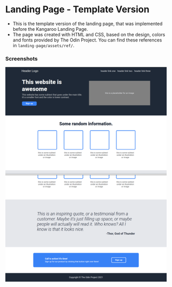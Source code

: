 # Landing Page - Template Version

- This is the template version of the landing page, that was implemented before the Kangaroo Landing Page.
- The page was created with HTML and CSS, based on the design, colors and fonts provided by The Odin Project. You can find these references in `landing-page/assets/ref/`.

### Screenshots

![Template Version of Landing Page - Screenshot 1](../assets/screenshots/template-version-1.png)
![Template Version of Landing Page - Screenshot 2](../assets/screenshots/template-version-2.png)